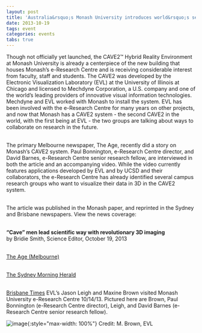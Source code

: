 ```yaml
---
layout: post
title: 'Australia&rsquo;s Monash University introduces world&rsquo;s second CAVE2&trade; System'
date: 2013-10-19
tags: event
categories: events
tabs: true
---
```


Though not officially yet launched, the CAVE2&trade; Hybrid Reality Environment at Monash University is already a centerpiece of the new building that houses Monash&rsquo;s e-Research Centre and is receiving considerable interest from faculty, staff and students. The CAVE2 was developed by the Electronic Visualization Laboratory (EVL) at the University of Illinois at Chicago and licensed to Mechdyne Corporation, a U.S. company and one of the world&rsquo;s leading providers of innovative visual information technologies. Mechdyne and EVL worked with Monash to install the system. EVL has been involved with the e-Research Centre for many years on other projects, and now that Monash has a CAVE2 system - the second CAVE2 in the world, with the first being at EVL - the two groups are talking about ways to collaborate on research in the future.<br><br>

The primary Melbourne newspaper, The Age, recently did a story on Monash&rsquo;s CAVE2 system. Paul Bonnington, e-Research Centre director, and David Barnes, e-Research Centre senior research fellow, are interviewed in both the article and an accompanying video. While the video currently features applications developed by EVL and by UCSD and their collaborators, the e-Research Centre has already identified several campus research groups who want to visualize their data in 3D in the CAVE2 system.<br><br>

The article was published in the Monash paper, and reprinted in the Sydney and Brisbane newspapers. View the news coverage:<br><br>

<strong>&ldquo;Cave&rdquo; men lead scientific way with revolutionary 3D imaging</strong><br>
by Bridie Smith, Science Editor, October 19, 2013<br><br>

<a href="http://www.theage.com.au/technology/sci-tech/cave-men-lead-scientific-way-with-revolutionary-3d-imaging-20131018-2vsik.html">The Age (Melbourne)</a><br><br>

<a href="http://www.smh.com.au/technology/sci-tech/far-out--these-images-will-really-tease-the-brain-20131018-2vs9j.html">The Sydney Morning Herald</a><br><br>

<a href="http://www.brisbanetimes.com.au/technology/sci-tech/far-out--these-images-will-really-tease-the-brain-20131018-2vs9j.html">Brisbane Times</a>
EVL&rsquo;s Jason Leigh and Maxine Brown visited Monash University e-Research Centre 10/14/13. Pictured here are Brown, Paul Bonnington (e-Research Centre director), Leigh, and David Barnes (e-Research Centre senior research fellow).

![image](https://www.evl.uic.edu/output/originals/monash-cave2.jpg-srcw.jpg){:style="max-width: 100%"}
Credit: M. Brown, EVL

